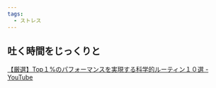```yaml
---
tags:
  - ストレス
---
```

## 吐く時間をじっくりと

[【厳選】Top１%のパフォーマンスを実現する科学的ルーティン１０選 - YouTube](https://www.youtube.com/watch?v=qfk0IR_TjaI&t=1261s)

